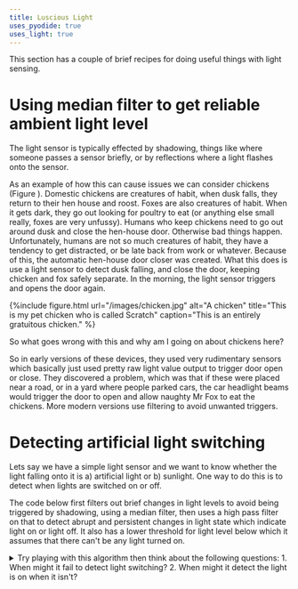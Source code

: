 ```yaml
---
title: Luscious Light
uses_pyodide: true
uses_light: true
---
```


This section has a couple of brief recipes for doing useful things with light sensing.

# Using median filter to get reliable ambient light level 

The light sensor is typically effected by shadowing, things like where someone passes a sensor briefly, or by reflections where a light flashes onto the sensor. 

As an example of how this can cause issues we can consider chickens (Figure <span class="nextfig"></span>). Domestic chickens are creatures of habit, when dusk falls, they return to their hen house and roost. Foxes are also creatures of habit. When it gets dark, they go out looking for poultry to eat (or anything else small really, foxes are very unfussy). Humans who keep chickens need to go out around dusk and close the hen-house door. Otherwise bad things happen. Unfortunately, humans are not so much creatures of habit, they have a tendency to get distracted, or be late back from work or whatever. Because of this, the automatic hen-house door closer was created. What this does is use a light sensor to detect dusk falling, and close the door, keeping chicken and fox safely separate. In the morning, the light sensor triggers and opens the door again. 

{%include figure.html url="/images/chicken.jpg" alt="A chicken" title="This is my pet chicken who is called Scratch" caption="This is an entirely gratuitous chicken." %}

So what goes wrong with this and why am I going on about chickens here?

So in early versions of these devices, they used very rudimentary sensors which basically just used pretty raw light value output to trigger door open or close. They discovered a problem, which was that if these were placed near a road, or in a yard where people parked cars, the car headlight beams would trigger the door to open and allow naughty Mr Fox to eat the chickens. More modern versions use filtering to avoid unwanted triggers.

<script>
makePyodideBox({
    codeString:`
## In real deployment these values would be like this
#SAMPLE_TIME=1 # sample once a second
#BLOCK_SIZE=1800 # half an hour
## I made them much shorter so you can play
SAMPLE_TIME=.1 # sample 10x a second
BLOCK_SIZE=300 # 30 seconds

import graphs, sensors,time
# The filters module contains my simple high and low pass filters
import filters
graphs.set_style("light","rgb(0,0,0)",0,1)
graphs.set_style("ambient level","rgb(255,0,0)",0,1,subgraph_y=1)

medFilter=filters.MedianFilter(BLOCK_SIZE)
c=0
while True:
    light_level=sensors.light.get_level()
    ambient_light=medFilter.on_value(light_level)
    graphs.on_value("light",light_level)
    graphs.on_value("ambient level",ambient_light)
    time.sleep(SAMPLE_TIME) 

`  ,hasConsole:true,hasGraph:true,showCode:true,editable:true,caption:"Using a median filter to detect ambient light levels - try waving in front of the sensor etc."})
</script>

# Detecting artificial light switching

Lets say we have a simple light sensor and we want to know whether the light falling onto it is a) artificial light or b) sunlight. One way to do this is to detect when lights are switched on or off.

The code below first filters out brief changes in light levels to avoid being triggered by shadowing, using a median filter, then uses a high pass filter on that to detect abrupt and persistent changes in light state which indicate light on or light off. It also has a lower threshold for light level below which it assumes that there can't be any light turned on.


<script>
makePyodideBox({
    codeString:`
SAMPLE_TIME=.1 # sample 10x a second
# median filter to filter out very brief changes
BLOCK_SIZE=100 # 10 seconds

# high pass filter to detect changes on the scale of 
# 5 seconds or so (i.e. we assume that light on happens
# within 5 seconds and sunlight doesn't change that fast)
HP_TIME_CONSTANT=5

# thresholds on the high passed value to detect turn on/off changes
THRESHOLD_OFF = -0.1
THRESHOLD_ON = 0.1

# threshold on ambient light level for it 
# being definitely dark e.g. no light on for sure
THRESHOLD_DARK=0.1

import graphs, sensors,time
# The filters module contains my simple high and low pass filters
import filters
graphs.set_style("light","rgb(0,0,0)",0,1)
graphs.set_style("ambient level","rgb(255,0,0)",0,1,subgraph_y=1)
graphs.set_style("high passed light","rgb(0,255,0)",-1,1,subgraph_y=2)
graphs.set_style("light on","rgb(0,0,255)",0,1,subgraph_y=3)

time.sleep(0.3)

medFilter=filters.MedianFilter(BLOCK_SIZE)
hpFilter=filters.HighPassFilter.make_from_time_constant(HP_TIME_CONSTANT,SAMPLE_TIME)
c=0
light_state=0
while True:
    light_level=sensors.light.get_level()
    ambient_light=medFilter.on_value(light_level)
    hp_light=hpFilter.on_value(ambient_light)
    if ambient_light<THRESHOLD_DARK:
        light_state=0
    elif hp_light<THRESHOLD_OFF:
        light_state=0
    elif hp_light>THRESHOLD_ON:
        light_state=1
    graphs.on_value("light",light_level)
    graphs.on_value("ambient level",ambient_light)
    graphs.on_value("high passed light",hp_light)
    graphs.on_value("light on",light_state)
    time.sleep(SAMPLE_TIME) 

`  ,hasConsole:true,hasGraph:true,showCode:true,editable:true,caption:"Detecting light on/off switching"})
</script>
<details class="question" markdown=1>
<summary markdown=1>
Try playing with this algorithm then think about the following questions:
1. When might it fail to detect light switching?
2. When might it detect the light is on when it isn't?
</summary>

1. The obvious example of a false negative with this algorithm is if you turn on a light when there is sunlight in the room already. 
2. If you open curtains in a room letting in sunlight suddenly, you will get a false positive with this algorithm.

</details>

